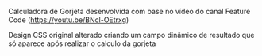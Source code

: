Calculadora de Gorjeta desenvolvida com base no vídeo do canal Feature Code (https://youtu.be/BNcl-OEtrxg)

Design CSS original alterado criando um campo dinâmico de resultado que só aparece após realizar o calculo da gorjeta
